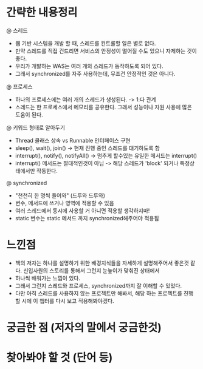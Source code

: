 # 간략한 내용정리

@ 스레드
- 웹 기반 시스템을 개발 할 때, 스레드를 컨트롤할 일은 별로 없다.
- 만약 스레드를 직접 건드리면 서비스의 안정성이 떨어질 수도 있으니 자제하는 것이 좋다.
- 우리가 개발하는 WAS는 여러 개의 스레드가 동작하도록 되어 있다.
- 그래서 synchronized를 자주 사용하는데, 무조건 안정적인 것은 아니다.

@ 프로세스 
- 하나의 프로세스에는 여러 개의 스레드가 생성된다. -> 1:다 관계
- 스레드는 한 프로세스에서 메모리를 공유한다. 그래서 성능이나 자원 사용에 많은 도움이 된다.

@ 키워드 형태로 알아두기
- Thread 클래스 상속 vs Runnable 인터페이스 구현
- sleep(), wait(), join()  -> 현재 진행 중인 스레드를 대기하도록 함
- interrupt(), notify(), notifyAll() -> 멈추게 할수있는 유일한 메서드는 interrupt()
- interrupt() 메서드는 절대적인것이 아님 -> 해당 스레드가 'block' 되거나 특정상태에서만 작동한다.

@ synchronized
- "천천히 한 명씩 들어와" (드루와 드루와)
- 변수, 메서드에 쓰거나 영역에 적용할 수 있음
- 여러 스레드에서 동시에 사용할 거 아니면 적용할 생각하지마!
- static 변수는 static 메서드 까지 synchronized해주어야 적용됨


# 느낀점
- 책의 저자는 하나를 설명하기 위한 배경지식들을 자세하게 설명해주어서 좋은것 같다. 신입사원의 스토리를 통해서 그런지 눈높이가 맞춰진 상태에서 
- 하나씩 배워가는 느낌이 있다.
- 그래서 그런지 스레드와 프로세스, synchronized까지 잘 이해할 수 있었다. 
- 다만 아직 스레드를 사용하지 않는 프로젝트만 해봐서, 해당 하는 프로젝트를 진행 할 시에 이 챕터를 다시 보고 적용해봐야겠다.

# 궁금한 점 (저자의 말에서 궁금한것)

# 찾아봐야 할 것 (단어 등)
